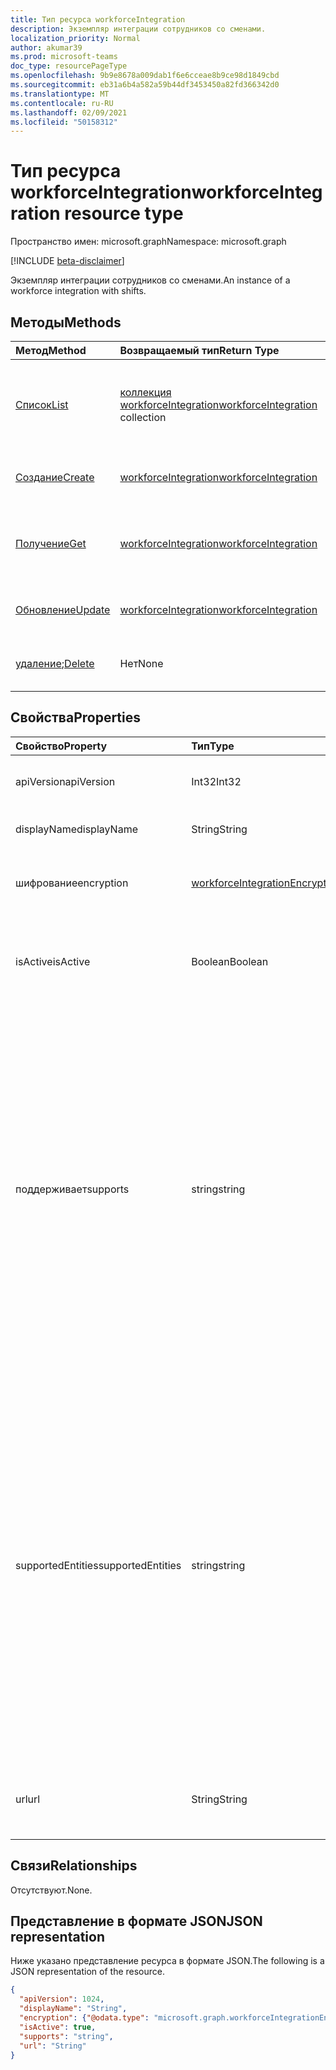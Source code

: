 ```yaml
---
title: Тип ресурса workforceIntegration
description: Экземпляр интеграции сотрудников со сменами.
localization_priority: Normal
author: akumar39
ms.prod: microsoft-teams
doc_type: resourcePageType
ms.openlocfilehash: 9b9e8678a009dab1f6e6cceae8b9ce98d1849cbd
ms.sourcegitcommit: eb31a6b4a582a59b44df3453450a82fd366342d0
ms.translationtype: MT
ms.contentlocale: ru-RU
ms.lasthandoff: 02/09/2021
ms.locfileid: "50158312"
---
```

# <a name="workforceintegration-resource-type"></a><span data-ttu-id="cbbb3-103">Тип ресурса workforceIntegration</span><span class="sxs-lookup"><span data-stu-id="cbbb3-103">workforceIntegration resource type</span></span>

<span data-ttu-id="cbbb3-104">Пространство имен: microsoft.graph</span><span class="sxs-lookup"><span data-stu-id="cbbb3-104">Namespace: microsoft.graph</span></span>

[!INCLUDE [beta-disclaimer](../../includes/beta-disclaimer.md)]

<span data-ttu-id="cbbb3-105">Экземпляр интеграции сотрудников со сменами.</span><span class="sxs-lookup"><span data-stu-id="cbbb3-105">An instance of a workforce integration with shifts.</span></span>

## <a name="methods"></a><span data-ttu-id="cbbb3-106">Методы</span><span class="sxs-lookup"><span data-stu-id="cbbb3-106">Methods</span></span>

| <span data-ttu-id="cbbb3-107">Метод</span><span class="sxs-lookup"><span data-stu-id="cbbb3-107">Method</span></span>       | <span data-ttu-id="cbbb3-108">Возвращаемый тип</span><span class="sxs-lookup"><span data-stu-id="cbbb3-108">Return Type</span></span> | <span data-ttu-id="cbbb3-109">Описание</span><span class="sxs-lookup"><span data-stu-id="cbbb3-109">Description</span></span> |
|:-------------|:------------|:------------|
| [<span data-ttu-id="cbbb3-110">Список</span><span class="sxs-lookup"><span data-stu-id="cbbb3-110">List</span></span>](../api/workforceintegration-list.md) | <span data-ttu-id="cbbb3-111">[коллекция workforceIntegration](workforceintegration.md)</span><span class="sxs-lookup"><span data-stu-id="cbbb3-111">[workforceIntegration](workforceintegration.md) collection</span></span> | <span data-ttu-id="cbbb3-112">Получите список объектов **workforceIntegration,** связанных с этим расписанием.</span><span class="sxs-lookup"><span data-stu-id="cbbb3-112">Get the list of **workforceIntegration** objects associated with this schedule.</span></span>|
| [<span data-ttu-id="cbbb3-113">Создание</span><span class="sxs-lookup"><span data-stu-id="cbbb3-113">Create</span></span>](../api/workforceintegration-post.md) | [<span data-ttu-id="cbbb3-114">workforceIntegration</span><span class="sxs-lookup"><span data-stu-id="cbbb3-114">workforceIntegration</span></span>](workforceintegration.md) | <span data-ttu-id="cbbb3-115">Создание объекта **workforceIntegration.**</span><span class="sxs-lookup"><span data-stu-id="cbbb3-115">Create a new **workforceIntegration** object.</span></span>|
| [<span data-ttu-id="cbbb3-116">Получение</span><span class="sxs-lookup"><span data-stu-id="cbbb3-116">Get</span></span>](../api/workforceintegration-get.md) | [<span data-ttu-id="cbbb3-117">workforceIntegration</span><span class="sxs-lookup"><span data-stu-id="cbbb3-117">workforceIntegration</span></span>](workforceintegration.md) | <span data-ttu-id="cbbb3-118">Чтение свойств и связей объекта **workforceIntegration.**</span><span class="sxs-lookup"><span data-stu-id="cbbb3-118">Read the properties and relationships of a **workforceIntegration** object.</span></span> |
| [<span data-ttu-id="cbbb3-119">Обновление</span><span class="sxs-lookup"><span data-stu-id="cbbb3-119">Update</span></span>](../api/workforceintegration-update.md) | [<span data-ttu-id="cbbb3-120">workforceIntegration</span><span class="sxs-lookup"><span data-stu-id="cbbb3-120">workforceIntegration</span></span>](workforceintegration.md) | <span data-ttu-id="cbbb3-121">Обновление объекта **workforceIntegration.**</span><span class="sxs-lookup"><span data-stu-id="cbbb3-121">Update a **workforceIntegration** object.</span></span> |
| <span data-ttu-id="cbbb3-122">[удаление](../api/workforceintegration-delete.md);</span><span class="sxs-lookup"><span data-stu-id="cbbb3-122">[Delete](../api/workforceintegration-delete.md)</span></span> | <span data-ttu-id="cbbb3-123">Нет</span><span class="sxs-lookup"><span data-stu-id="cbbb3-123">None</span></span> | <span data-ttu-id="cbbb3-124">Удаление объекта **workforceIntegration.**</span><span class="sxs-lookup"><span data-stu-id="cbbb3-124">Delete a **workforceIntegration** object.</span></span> |

## <a name="properties"></a><span data-ttu-id="cbbb3-125">Свойства</span><span class="sxs-lookup"><span data-stu-id="cbbb3-125">Properties</span></span>

| <span data-ttu-id="cbbb3-126">Свойство</span><span class="sxs-lookup"><span data-stu-id="cbbb3-126">Property</span></span>     | <span data-ttu-id="cbbb3-127">Тип</span><span class="sxs-lookup"><span data-stu-id="cbbb3-127">Type</span></span>        | <span data-ttu-id="cbbb3-128">Описание</span><span class="sxs-lookup"><span data-stu-id="cbbb3-128">Description</span></span> |
|:-------------|:------------|:------------|
|<span data-ttu-id="cbbb3-129">apiVersion</span><span class="sxs-lookup"><span data-stu-id="cbbb3-129">apiVersion</span></span>|<span data-ttu-id="cbbb3-130">Int32</span><span class="sxs-lookup"><span data-stu-id="cbbb3-130">Int32</span></span>|<span data-ttu-id="cbbb3-131">Версия API для URL-адреса обратного вызова.</span><span class="sxs-lookup"><span data-stu-id="cbbb3-131">API version for the call back URL.</span></span> <span data-ttu-id="cbbb3-132">Начните с 1.</span><span class="sxs-lookup"><span data-stu-id="cbbb3-132">Start with 1.</span></span>|
|<span data-ttu-id="cbbb3-133">displayName</span><span class="sxs-lookup"><span data-stu-id="cbbb3-133">displayName</span></span>|<span data-ttu-id="cbbb3-134">String</span><span class="sxs-lookup"><span data-stu-id="cbbb3-134">String</span></span>|<span data-ttu-id="cbbb3-135">Имя интеграции сотрудников.</span><span class="sxs-lookup"><span data-stu-id="cbbb3-135">Name of the workforce integration.</span></span>|
|<span data-ttu-id="cbbb3-136">шифрование</span><span class="sxs-lookup"><span data-stu-id="cbbb3-136">encryption</span></span>|[<span data-ttu-id="cbbb3-137">workforceIntegrationEncryption</span><span class="sxs-lookup"><span data-stu-id="cbbb3-137">workforceIntegrationEncryption</span></span>](workforceintegrationencryption.md)|<span data-ttu-id="cbbb3-138">Ресурс шифрования интеграции сотрудников.</span><span class="sxs-lookup"><span data-stu-id="cbbb3-138">The workforce integration encryption resource.</span></span>|
|<span data-ttu-id="cbbb3-139">isActive</span><span class="sxs-lookup"><span data-stu-id="cbbb3-139">isActive</span></span>|<span data-ttu-id="cbbb3-140">Boolean</span><span class="sxs-lookup"><span data-stu-id="cbbb3-140">Boolean</span></span>|<span data-ttu-id="cbbb3-141">Указывает, активна ли в настоящее время интеграция с сотрудниками.</span><span class="sxs-lookup"><span data-stu-id="cbbb3-141">Indicates whether this workforce integration is currently active and available.</span></span>|
|<span data-ttu-id="cbbb3-142">поддерживает</span><span class="sxs-lookup"><span data-stu-id="cbbb3-142">supports</span></span>|<span data-ttu-id="cbbb3-143">string</span><span class="sxs-lookup"><span data-stu-id="cbbb3-143">string</span></span>| <span data-ttu-id="cbbb3-144">Объекты Shifts, поддерживаемые для синхронных уведомлений об изменениях.</span><span class="sxs-lookup"><span data-stu-id="cbbb3-144">The Shifts entities supported for synchronous change notifications.</span></span> <span data-ttu-id="cbbb3-145">Смены будут возвращать URL-адрес, предоставленный при изменениях клиентов для добавленных здесь сущностями.</span><span class="sxs-lookup"><span data-stu-id="cbbb3-145">Shifts will make a call back to the url provided on client changes on those entities added here.</span></span> <span data-ttu-id="cbbb3-146">По умолчанию уведомления об изменениях не поддерживаются никакими сущностями.</span><span class="sxs-lookup"><span data-stu-id="cbbb3-146">By default, no entities are supported for change notifications.</span></span> <span data-ttu-id="cbbb3-147">Возможные значения: `none` , , , `shift` `swapRequest` `openshift` `openShiftRequest` , `userShiftPreferences`</span><span class="sxs-lookup"><span data-stu-id="cbbb3-147">Possible values are: `none`, `shift`, `swapRequest`, `openshift`, `openShiftRequest`, `userShiftPreferences`</span></span>|
|<span data-ttu-id="cbbb3-148">supportedEntities</span><span class="sxs-lookup"><span data-stu-id="cbbb3-148">supportedEntities</span></span>|<span data-ttu-id="cbbb3-149">string</span><span class="sxs-lookup"><span data-stu-id="cbbb3-149">string</span></span>| <span data-ttu-id="cbbb3-150">Это свойство заменит **поддержку** в v1.0.</span><span class="sxs-lookup"><span data-stu-id="cbbb3-150">This property will replace **supports** in v1.0.</span></span> <span data-ttu-id="cbbb3-151">Рекомендуется использовать это свойство вместо **поддержки.**</span><span class="sxs-lookup"><span data-stu-id="cbbb3-151">We recommend that you use this property instead of **supports**.</span></span> <span data-ttu-id="cbbb3-152">В **настоящее время** свойство supports будет по-прежнему поддерживаться в бета-версии.</span><span class="sxs-lookup"><span data-stu-id="cbbb3-152">The **supports** property will still be supported in beta for the time being.</span></span> <span data-ttu-id="cbbb3-153">Возможные значения: `none` , , , , `shift` `swapRequest` `openshift` `openShiftRequest` `userShiftPreferences` .</span><span class="sxs-lookup"><span data-stu-id="cbbb3-153">Possible values are `none`, `shift`, `swapRequest`, `openshift`, `openShiftRequest`, `userShiftPreferences`.</span></span> <span data-ttu-id="cbbb3-154">Если выбрано несколько значений, все значения должны начинаться с первой буквы в верхнем регистре.</span><span class="sxs-lookup"><span data-stu-id="cbbb3-154">If selecting more than one value, all values must start with the first letter in uppercase.</span></span>|
|<span data-ttu-id="cbbb3-155">url</span><span class="sxs-lookup"><span data-stu-id="cbbb3-155">url</span></span>|<span data-ttu-id="cbbb3-156">String</span><span class="sxs-lookup"><span data-stu-id="cbbb3-156">String</span></span>| <span data-ttu-id="cbbb3-157">URL-адрес интеграции сотрудников для переключеных вызовов из службы shifts.</span><span class="sxs-lookup"><span data-stu-id="cbbb3-157">Workforce Integration URL for callbacks from the Shifts service.</span></span>|

## <a name="relationships"></a><span data-ttu-id="cbbb3-158">Связи</span><span class="sxs-lookup"><span data-stu-id="cbbb3-158">Relationships</span></span>

<span data-ttu-id="cbbb3-159">Отсутствуют.</span><span class="sxs-lookup"><span data-stu-id="cbbb3-159">None.</span></span>

## <a name="json-representation"></a><span data-ttu-id="cbbb3-160">Представление в формате JSON</span><span class="sxs-lookup"><span data-stu-id="cbbb3-160">JSON representation</span></span>

<span data-ttu-id="cbbb3-161">Ниже указано представление ресурса в формате JSON.</span><span class="sxs-lookup"><span data-stu-id="cbbb3-161">The following is a JSON representation of the resource.</span></span>

<!-- {
  "blockType": "resource",
  "optionalProperties": [

  ],
  "@odata.type": "microsoft.graph.workforceIntegration"
}-->

```json
{
  "apiVersion": 1024,
  "displayName": "String",
  "encryption": {"@odata.type": "microsoft.graph.workforceIntegrationEncryption"},
  "isActive": true,
  "supports": "string",
  "url": "String"
}
```

<!-- uuid: 16cd6b66-4b1a-43a1-adaf-3a886856ed98
2019-02-04 14:57:30 UTC -->
<!-- {
  "type": "#page.annotation",
  "description": "workforceIntegration resource",
  "keywords": "",
  "section": "documentation",
  "tocPath": ""
}-->



